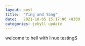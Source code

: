```yaml
---
layout: post
title:  "Ying and Yang"
date:   2021-10-05 15:17:06 +0300
categories: jekyll update
---
```


welcome to hell with linux testingS
